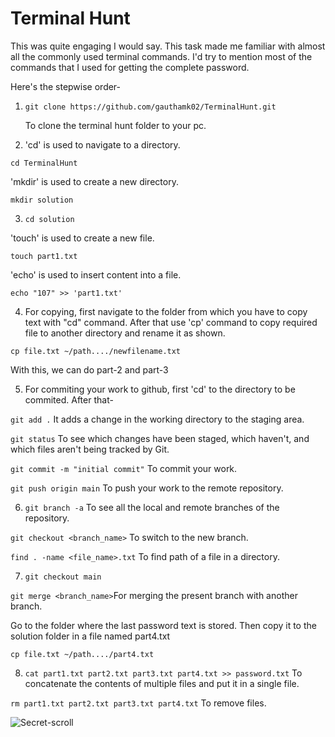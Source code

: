 # Terminal Hunt

This was quite engaging I would say. This task made me familiar with almost all the commonly used terminal commands. 
I'd try to mention most of the commands that I used for getting the complete password.

Here's the stepwise order-

1. `git clone https://github.com/gauthamk02/TerminalHunt.git`

    To clone the terminal hunt folder to your pc.

2. 'cd' is used to navigate to a directory.

`cd TerminalHunt`

'mkdir' is used to create a new directory.

`mkdir solution`

3. `cd solution`

'touch' is used to create a new file.

`touch part1.txt`

'echo' is used to insert content into a file.

`echo "107" >> 'part1.txt'`

4. For copying, first navigate to the folder from which you have to copy text with "cd" command. After that use 'cp' command to copy required file to another directory and rename it as shown.

`cp file.txt ~/path..../newfilename.txt`

With this, we can do part-2 and part-3

5. For commiting your work to github, first 'cd' to the directory to be commited. After that-

`git add .` It adds a change in the working directory to the staging area. 

`git status` To see which changes have been staged, which haven't, and which files aren't being tracked by Git.

`git commit -m "initial commit"` To commit your work.

`git push origin main` To push your work to the remote repository.

6. `git branch -a` To see all the local and remote branches of the repository.

`git checkout <branch_name>` To switch to the new branch.

`find . -name <file_name>.txt` To find path of a file in a directory.

7. `git checkout main` 

`git merge <branch_name>`For merging the present branch with another branch.

Go to the folder where the last password text is stored. Then copy it to the solution folder in a file named part4.txt

`cp file.txt ~/path..../part4.txt`

8. `cat part1.txt part2.txt part3.txt part4.txt >> password.txt` To concatenate the contents of multiple files and put it in a single file.

`rm part1.txt part2.txt part3.txt part4.txt` To remove files.

![Secret-scroll](https://user-images.githubusercontent.com/116485536/207087937-657b229f-ac14-4629-8856-508bc0f4fba3.png)
